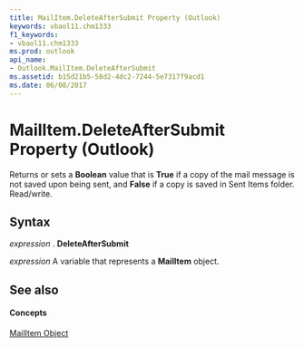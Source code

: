 ```yaml
---
title: MailItem.DeleteAfterSubmit Property (Outlook)
keywords: vbaol11.chm1333
f1_keywords:
- vbaol11.chm1333
ms.prod: outlook
api_name:
- Outlook.MailItem.DeleteAfterSubmit
ms.assetid: b15d21b5-58d2-4dc2-7244-5e7317f9acd1
ms.date: 06/08/2017
---
```



# MailItem.DeleteAfterSubmit Property (Outlook)

Returns or sets a  **Boolean** value that is **True** if a copy of the mail message is not saved upon being sent, and **False** if a copy is saved in Sent Items folder. Read/write.


## Syntax

 _expression_ . **DeleteAfterSubmit**

 _expression_ A variable that represents a **MailItem** object.


## See also


#### Concepts


[MailItem Object](Outlook.MailItem.md)

